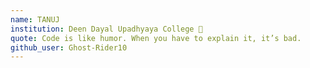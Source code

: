```yaml
---
name: TANUJ
institution: Deen Dayal Upadhyaya College 🚩
quote: Code is like humor. When you have to explain it, it’s bad.
github_user: Ghost-Rider10
---
```

